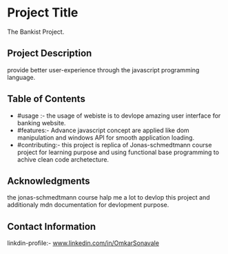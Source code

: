 
# Project Title

The Bankist Project.

## Project Description

provide better user-experience through the javascript programming language.

## Table of Contents

- #usage :- the usage of webiste is to devlope amazing user interface for banking website.
- #features:- Advance javascript concept are applied like dom manipulation and windows API for smooth application loading.
- #contributing:- this project is replica of Jonas-schmedtmann course project for learning purpose and using functional base
  programming to achive clean code archetecture.

## Acknowledgments

the jonas-schmedtmann course halp me a lot to devlop this project and additionaly mdn documentation for devlopment purpose.

## Contact Information

linkdin-profile:- www.linkedin.com/in/OmkarSonavale
